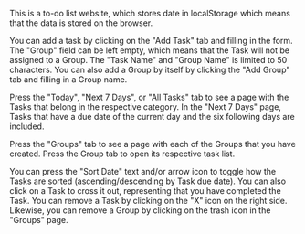 This is a to-do list website, which stores date in localStorage which means that the data is stored on the browser. 

You can add a task by clicking on the "Add Task" tab and filling in the form. The "Group" field can be left empty, which means that the Task will not be assigned to a Group. The "Task Name" and "Group Name" is limited to 50 characters. You can also add a Group by itself by clicking the "Add Group" tab and filling in a Group name.

Press the "Today", "Next 7 Days", or "All Tasks" tab to see a page with the Tasks that belong in the respective category. In the "Next 7 Days" page, Tasks that have a due date of the current day and the six following days are included.

Press the "Groups" tab to see a page with each of the Groups that you have created. Press the Group tab to open its respective task list.

You can press the "Sort Date" text and/or arrow icon to toggle how the Tasks are sorted (ascending/descending by Task due date). You can also click on a Task to cross it out, representing that you have completed the Task. You can remove a Task by clicking on the "X" icon on the right side. Likewise, you can remove a Group by clicking on the trash icon in the "Groups" page.